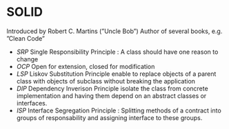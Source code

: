 # SOLID

Introduced by Robert C. Martins (”Uncle Bob”)
Author of several books, e.g. ”Clean Code”

* _SRP_ Single Responsibility Principle : A class should have one reason to change
* _OCP_ Open for extension, closed for modification 
* _LSP_ Liskov Substitution Principle enable to replace objects of a parent class with objects of subclass without breaking the application 
* _DIP_ Dependency Inverison Principle isolate the class from concrete implementation and having them depend on an abstract classes or interfaces.  
* _ISP_ Interface Segregation Principle : Splitting methods of a contract into groups of responsability and assigning interface to these groups. 

